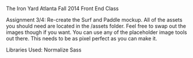 The Iron Yard Atlanta
Fall 2014 Front End Class

Assignment 3/4: Re-create the Surf and Paddle mockup. All of the assets you should need are located in the /assets folder. Feel free to swap out the images though if you want. You can use any of the placeholder image tools out there.
This needs to be as pixel perfect as you can make it.

Libraries Used:
Normalize
Sass
